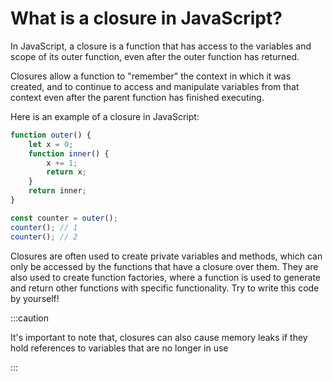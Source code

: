 # What is a closure in JavaScript?

In JavaScript, a closure is a function that has access to the variables and scope of its outer function, even after the outer function has returned.

Closures allow a function to "remember" the context in which it was created, and to continue to access and manipulate variables from that context even after the parent function has finished executing.

Here is an example of a closure in JavaScript:

```js
function outer() {
	let x = 0;
	function inner() {
		x += 1;
		return x;
	}
	return inner;
}

const counter = outer();
counter(); // 1
counter(); // 2
```

Closures are often used to create private variables and methods, which can only be accessed by the functions that have a closure over them. They are also used to create function factories, where a function is used to generate and return other functions with specific functionality. Try to write this code by yourself!

:::caution

It's important to note that, closures can also cause memory leaks if they hold references to variables that are no longer in use

:::
